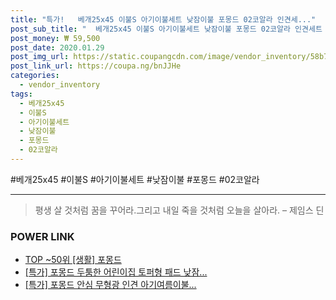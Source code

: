 ```yaml
--- 
title: "특가!   베개25x45 이불S 아기이불세트 낮잠이불 포몽드 02코알라 인견세..." 
post_sub_title: "  베개25x45 이불S 아기이불세트 낮잠이불 포몽드 02코알라 인견세트 여름 아기침대사이 패드S 분리형 유아" 
post_money: ₩ 59,500 
post_date: 2020.01.29 
post_img_url: https://static.coupangcdn.com/image/vendor_inventory/58b7/05803dfb314ba676ebf2c95d2f5d135c27236e4db3c90ad05818bc313ee8.jpg 
post_link_url: https://coupa.ng/bnJJHe 
categories: 
  - vendor_inventory 
tags: 
  - 베개25x45 
  - 이불S 
  - 아기이불세트 
  - 낮잠이불 
  - 포몽드 
  - 02코알라 
--- 
```

  #베개25x45 #이불S #아기이불세트 #낮잠이불 #포몽드 #02코알라 
<hr> 

> 평생 살 것처럼 꿈을 꾸어라.그리고 내일 죽을 것처럼 오늘을 살아라. – 제임스 딘 


### POWER LINK

* <a href="https://blog.naver.com/fasyy4321/221776132151" target="_blank"> TOP ~50위 [생활] 포몽드</a>
* <a href="https://blog.naver.com/santokki14/221790330147" target="_blank">[특가] 포몽드 두툼한 어린이집 토퍼형 패드 낮잠...</a>
* <a href="https://blog.naver.com/sakai111/221790558724" target="_blank">[특가] 포몽드 안심 무형광 인견 아기여름이불...</a>

